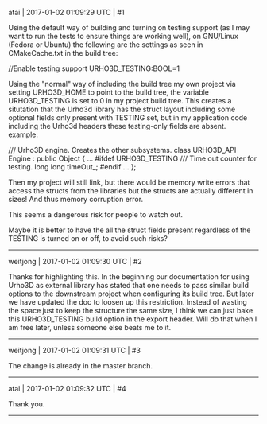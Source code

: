 atai | 2017-01-02 01:09:29 UTC | #1

Using the default way of building and turning on testing support (as I may want to run the tests to ensure things are working well), on GNU/Linux (Fedora or Ubuntu) the following are the settings as seen in CMakeCache.txt in the build tree:

//Enable testing support
URHO3D_TESTING:BOOL=1


Using the "normal" way of including the build tree my own project  via setting URHO3D_HOME to point to the build tree, the variable  URHO3D_TESTING is set to 0 in my project build tree.  This creates a situtation that the Urho3d library has the struct layout including some optional fields only present with TESTING set, but in my application code including the Urho3d headers these testing-only fields are absent.  
example:

/// Urho3D engine. Creates the other subsystems.
class URHO3D_API Engine : public Object
{
...
#ifdef URHO3D_TESTING
    /// Time out counter for testing.
    long long timeOut_;
#endif
...
};

Then my project will still link, but there would be memory write errors that access the structs from the libraries but the structs are actually different in sizes! And thus memory corruption error.

This seems a dangerous risk for people to watch out.

Maybe it is better to have the all the struct fields present regardless of the TESTING is turned on or off, to avoid such risks?

-------------------------

weitjong | 2017-01-02 01:09:30 UTC | #2

Thanks for highlighting this. In the beginning our documentation for using Urho3D as external library has stated that one needs to pass similar build options to the downstream project when configuring its build tree. But later we have updated the doc to loosen up this restriction. Instead of wasting the space just to keep the structure the same size, I think we can just bake this URHO3D_TESTING build option in the export header. Will do that when I am free later, unless someone else beats me to it.

-------------------------

weitjong | 2017-01-02 01:09:31 UTC | #3

The change is already in the master branch.

-------------------------

atai | 2017-01-02 01:09:32 UTC | #4

Thank you.

-------------------------

